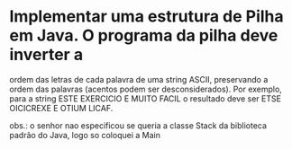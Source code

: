 # Implementar uma estrutura de Pilha em Java. O programa da pilha deve inverter a 
ordem das letras de cada palavra de uma string ASCII, preservando a ordem das palavras (acentos podem ser desconsiderados). Por exemplo, 
para a string  ESTE EXERCICIO E MUITO FACIL  o resultado deve ser  ETSE OICICREXE E OTIUM LICAF.

obs.: o senhor nao especificou se queria a classe Stack da biblioteca padrão do Java, logo so coloquei a Main 
